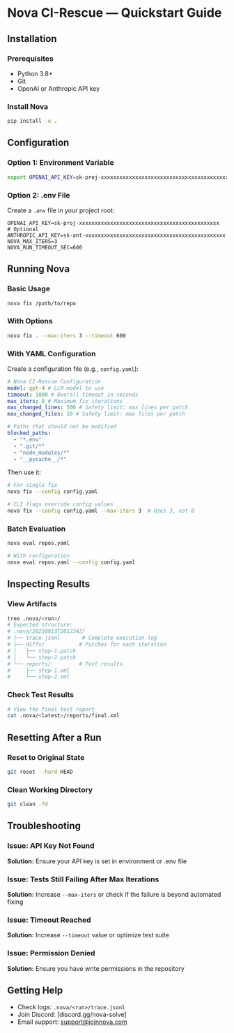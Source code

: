 # Nova CI-Rescue — Quickstart Guide

## Installation

### Prerequisites

- Python 3.8+
- Git
- OpenAI or Anthropic API key

### Install Nova

```bash
pip install -e .
```

## Configuration

### Option 1: Environment Variable

```bash
export OPENAI_API_KEY=sk-proj-xxxxxxxxxxxxxxxxxxxxxxxxxxxxxxxxxxxxxxxxxxxxx
```

### Option 2: .env File

Create a `.env` file in your project root:

```env
OPENAI_API_KEY=sk-proj-xxxxxxxxxxxxxxxxxxxxxxxxxxxxxxxxxxxxxxxxxxxxx
# Optional
ANTHROPIC_API_KEY=sk-ant-xxxxxxxxxxxxxxxxxxxxxxxxxxxxxxxxxxxxxxxxxxxxx
NOVA_MAX_ITERS=3
NOVA_RUN_TIMEOUT_SEC=600
```

## Running Nova

### Basic Usage

```bash
nova fix /path/to/repo
```

### With Options

```bash
nova fix . --max-iters 3 --timeout 600
```

### With YAML Configuration

Create a configuration file (e.g., `config.yaml`):

```yaml
# Nova CI-Rescue Configuration
model: gpt-4 # LLM model to use
timeout: 1800 # Overall timeout in seconds
max_iters: 8 # Maximum fix iterations
max_changed_lines: 500 # Safety limit: max lines per patch
max_changed_files: 10 # Safety limit: max files per patch

# Paths that should not be modified
blocked_paths:
  - "*.env"
  - ".git/*"
  - "node_modules/*"
  - "__pycache__/*"
```

Then use it:

```bash
# For single fix
nova fix --config config.yaml

# CLI flags override config values
nova fix --config config.yaml --max-iters 3  # Uses 3, not 8
```

### Batch Evaluation

```bash
nova eval repos.yaml

# With configuration
nova eval repos.yaml --config config.yaml
```

## Inspecting Results

### View Artifacts

```bash
tree .nova/<run>/
# Expected structure:
# .nova/20250813T201234Z/
# ├── trace.jsonl       # Complete execution log
# ├── diffs/           # Patches for each iteration
# │   ├── step-1.patch
# │   └── step-2.patch
# └── reports/         # Test results
#     ├── step-1.xml
#     └── step-2.xml
```

### Check Test Results

```bash
# View the final test report
cat .nova/<latest>/reports/final.xml
```

## Resetting After a Run

### Reset to Original State

```bash
git reset --hard HEAD
```

### Clean Working Directory

```bash
git clean -fd
```

## Troubleshooting

### Issue: API Key Not Found

**Solution:** Ensure your API key is set in environment or .env file

### Issue: Tests Still Failing After Max Iterations

**Solution:** Increase `--max-iters` or check if the failure is beyond automated fixing

### Issue: Timeout Reached

**Solution:** Increase `--timeout` value or optimize test suite

### Issue: Permission Denied

**Solution:** Ensure you have write permissions in the repository

## Getting Help

- Check logs: `.nova/<run>/trace.jsonl`
- Join Discord: [discord.gg/nova-solve]
- Email support: support@joinnova.com
